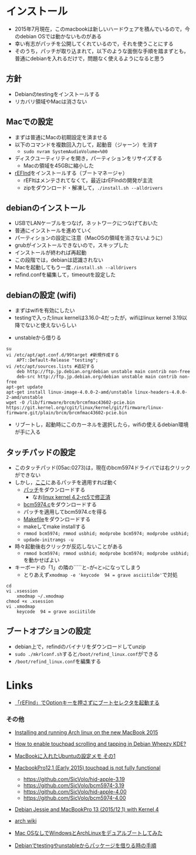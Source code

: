 

# インストール

- 2015年7月現在，このmacbookは新しいハードウェアを積んでいるので，今のdebian OSでは動かないものがある
- 幸い有志がパッチを公開してくれているので，それを使うことにする
- そのうち，パッチが取り込まれて，以下のような面倒な手順を踏まずとも，普通にdebianを入れるだけで，問題なく使えるようになると思う

## 方針
- Debianのtestingをインストールする
- リカバリ領域やMacは消さない

## Macでの設定
- まずは普通にMacの初期設定を済ませる
- 以下のコマンドを複数回入力して，起動音（ジャーン）を消す
    - ``sudo nvram SystemAudioVolume=%00``
- ディスクユーティリティを開き，パーティションをリサイズする
    - Macの領域を45GBに縮小した
- [rEFInd](http://www.rodsbooks.com/refind/)をインストールする（ブートマネージャ）
    - rEFItはメンテされてなくて，最近はrEFIndの開発が主流
    - zipをダウンロード・解凍して，``./install.sh --alldrivers``

## debianのインストール
- USBでLANケーブルをつなげ，ネットワークにつなげておいた
- 普通にインストールを進めていく
- パーティションの設定に注意（MacOSの領域を消さないように）
- grubがインストールできないので，スキップした
- インストールが終われば再起動
- この段階では，debianは認識されない
- Macを起動してもう一度``./install.sh --alldrivers``
- refind.confを編集して，timeoutを設定した

## debianの設定 (wifi)
- まずはwifiを有効にしたい
- testingで入ったlinux kernelは3.16.0-4だったが，wifiはlinux kernel 3.19以降でないと使えないらしい
<!-- - 自分でkernelをコンパイルするのは面倒なので，[kernel-ppa](http://kernel.ubuntu.com/~kernel-ppa/mainline/)にあるdebを使うことにする -->
<!-- - とりあえず4.0.0-2を[ダウンロードして](https://packages.debian.org/sid/amd64/linux-image-4.0.0-2-amd64/download)インストール -->
- unstableから借りる
```
su
vi /etc/apt/apt.conf.d/99target #新規作成する
    APT::Default-Release "testing"; 
vi /etc/apt/sources.lists #追記する
    deb http://ftp.jp.debian.org/debian unstable main contrib non-free
    deb-src http://ftp.jp.debian.org/debian unstable main contrib non-free
apt-get update
apt-get install linux-image-4.0.0-2-amd/unstable linux-headers-4.0.0-2-amd/unstable
wget -O /lib/firmware/brcm/brcmfmac43602-pcie.bin https://git.kernel.org/cgit/linux/kernel/git/firmware/linux-firmware.git/plain/brcm/brcmfmac43602-pcie.bin
```

- リブートし，起動時にこのカーネルを選択したら，wifiの使えるdebian環境が手に入る
<!-- - ただしarch wikiによると，不安定なことがあるので，別のkernelの方がよいかも -->

## タッチパッドの設定
- このタッチパッド(05ac:0273)は，現在のbcm5974ドライバでは右クリックができない
- しかし，[ここ](https://bugzilla.kernel.org/show_bug.cgi?id=96771)にあるパッチを適用すれば動く
    - [パッチ](https://bugzilla.kernel.org/attachment.cgi?id=181421)をダウンロードする
        - なお[linux kernel 4.2-rc5で修正済](https://bugzilla.kernel.org/show_bug.cgi?id=96771#c62)
    - [bcm5974.c](https://git.kernel.org/cgit/linux/kernel/git/stable/linux-stable.git/plain/drivers/input/mouse/bcm5974.c?id=refs/tags/v4.0.7)をダウンロードする
    - パッチを適用してbcm5974.cを得る
    - [Makefile](https://gist.github.com/anonymous/f414fc8ae93b7121187d)をダウンロードする
    - makeしてmake installする
    - ``rmmod bcm5974; rmmod usbhid; modprobe bcm5974; modprobe usbhid;``
    - ``updade-initramgs -u``
- 時々起動後右クリックが反応しないことがある
    - ``rmmod bcm5974; rmmod usbhid; modprobe bcm5974; modprobe usbhid;``を動かせばよい
- キーボードの「1」の隣の`````と``~``が``<``と``>``になってしまう
    - とりあえず``xmodmap -e 'keycode  94 = grave asciitilde'``で対処
```
cd
vi .xsession
    xmodmap ~/.xmodmap
chmod +x .xsession
vi .xmodmap
    keycode  94 = grave asciitilde
```

## ブートオプションの設定
- debian上で，refindのバイナリをダウンロードしてunzip
- ``sudo ./mkrlconf.sh``すると``/boot/refind_linux.conf``ができる
- ``/boot/refind_linux.conf``を編集する


# Links

- [「rEFInd」でOptionキーを押さずにブートセレクタを起動する](http://blog.mamohacy.tribrid-jp.com/article/353976413.html)

### その他
- [Installing and running Arch linux on the new MacBook 2015](https://bbs.archlinux.org/viewtopic.php?id=195924)
- [How to enable touchpad scrolling and tapping in Debian Wheezy KDE?](http://unix.stackexchange.com/questions/107532/how-to-enable-touchpad-scrolling-and-tapping-in-debian-wheezy-kde)
- [MacBookに入れたUbuntuの設定メモ その1](http://blog.goo.ne.jp/impreza98/e/abac46b4bfb5c9f91a8f71482dce956d)

- [MacbookPro12,1 (Early 2015) touchpad is not fully functional](https://bugzilla.kernel.org/show_bug.cgi?id=96771)
    - https://github.com/SicVolo/hid-apple-3.19
    - https://github.com/SicVolo/bcm5974-3.19
    - https://github.com/SicVolo/hid-apple-4.00
    - https://github.com/SicVolo/bcm5974-4.00
- [Debian Jessie and MacBookPro 13 (2015/12,1) with Kernel 4](https://blog.deimos.fr/2015/04/28/debian-jessie-and-macbookpro-13-2015121-with-kernel-4/)
- [arch wiki](https://wiki.archlinux.org/index.php/MacBook#Early_2015_13.22.2F15.22_-_Version_12.2Cx)

- [Mac OSなしでWindowsとArchLinuxをデュアルブートしてみた](http://tagussan.rdy.jp/blog/archives/542)
- [Debianでtestingやunstableからパッケージを借りる時の手順](http://kotak.hatenablog.com/entry/2014/06/19/181942)

